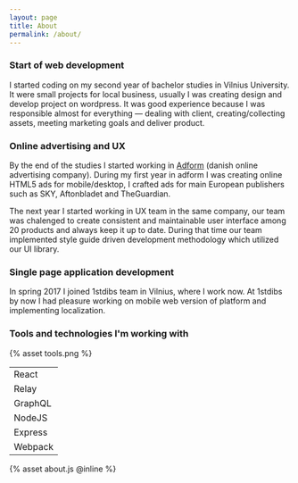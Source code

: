 ```yaml
---
layout: page
title: About
permalink: /about/
---
```


### Start of web development

I started coding on my second year of bachelor studies in Vilnius University. It were small projects for local business, usually I was creating design and develop project on wordpress. It was good experience because I was responsible almost for everything — dealing with client, creating/collecting assets, meeting marketing goals and deliver product.

### Online advertising and UX

By the end of the studies I started working in <a href="https://adform.com">Adform</a> (danish online advertising company). During my first year in adform I was creating online HTML5 ads for mobile/desktop, I crafted ads for main European publishers such as SKY, Aftonbladet and TheGuardian.

The next year I started working in UX team in the same company, our team was chalenged to create consistent and maintainable user interface among 20 products and always keep it up to date. During that time our team implemented style guide driven development methodology which utilized our UI library.

### Single page application development

In spring 2017 I joined 1stdibs team in Vilnius, where I work now. At 1stdibs by now I had pleasure working on mobile web version of platform and implementing localization.

### Tools and technologies I'm working with


{% asset tools.png %}

<table>
    <tr>
        <td>React</td>
    </tr>
    <tr>
        <td>Relay</td>
    </tr>
    <tr>
        <td>GraphQL</td>
    </tr>
    <tr>
        <td>NodeJS</td>
    </tr>
    <tr>
        <td>Express</td>
    </tr>
    <tr>
        <td>Webpack</td>
    </tr>
</table>

<div id="root"></div>
{% asset about.js @inline %}
